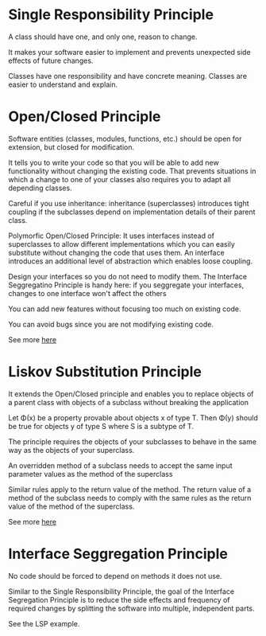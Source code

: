 # Single Responsibility Principle

A class should have one, and only one, reason to change.

It makes your software easier to implement and prevents unexpected side effects of future changes.

Classes have one responsibility and have concrete meaning. Classes are easier to understand and explain.

# Open/Closed Principle

Software entities (classes, modules, functions, etc.) should be open for extension, but closed for modification.

It tells you to write your code so that you will be able to add new functionality without changing the existing code. That prevents situations in which a change to one of your classes also requires you to adapt all depending classes.

Careful if you use inheritance: inheritance (superclasses) introduces tight coupling if the subclasses depend on implementation details of their parent class.

Polymorfic Open/Closed Principle: It uses interfaces instead of superclasses to allow different implementations which you can easily substitute without changing the code that uses them. An interface introduces an additional level of abstraction which enables loose coupling.

Design your interfaces so you do not need to modify them. The Interface Seggregatino Principle is handy here: if you seggregate your interfaces, changes to one interface won't affect the others

You can add new features without focusing too much on existing code.

You can avoid bugs since you are not modifying existing code.

See more [here](https://codeburst.io/introduction-a1ba1f72b13)

# Liskov Substitution Principle

It extends the Open/Closed principle and enables you to replace objects of a parent class with objects of a subclass without breaking the application

Let Φ(x) be a property provable about objects x of type T. Then Φ(y) should be true for objects y of type S where S is a subtype of T.

The principle requires the objects of your subclasses to behave in the same way as the objects of your superclass.

An overridden method of a subclass needs to accept the same input parameter values as the method of the superclass

Similar rules apply to the return value of the method. The return value of a method of the subclass needs to comply with the same rules as the return value of the method of the superclass.

See more [here](https://stackify.com/solid-design-liskov-substitution-principle/#:~:text=The%20Liskov%20Substitution%20Principle%20is%20the%20third%20of%20Robert%20C,way%20as%20the%20parent%20class.)

# Interface Seggregation Principle

No code should be forced to depend on methods it does not use.

Similar to the Single Responsibility Principle, the goal of the Interface Segregation Principle is to reduce the side effects and frequency of required changes by splitting the software into multiple, independent parts.

See the LSP example.
